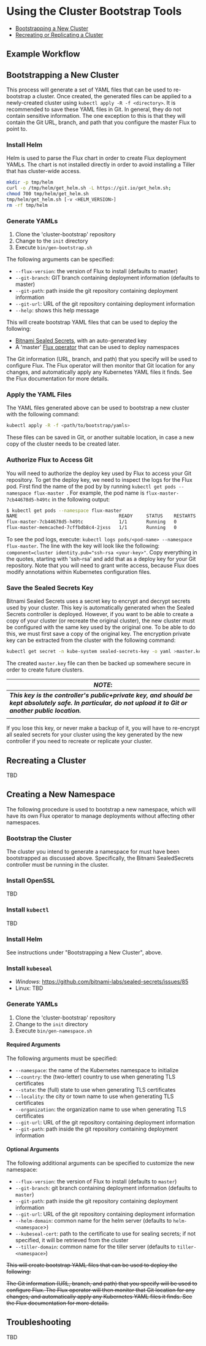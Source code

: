 # Using the Cluster Bootstrap Tools
- [Bootstrapping a New Cluster](#bootstrapping-a-new-cluster)
- [Recreating or Replicating a Cluster](#recreating-a-cluster)

## Example Workflow

## Bootstrapping a New Cluster

This process will generate a set of YAML files that can be used to re-bootstrap a
cluster. Once created, the generated files can be applied to a newly-created cluster
using `kubectl apply -R -f <directory>`. It is recommended to save these YAML files in Git.
In general, they do not contain sensitive information. The one exception to this is 
that they will contain the Git URL, branch, and path that you configure the master Flux
to point to.

### Install Helm
Helm is used to parse the Flux chart in order to create Flux deployment YAMLs. The chart
is not installed directly in order to avoid installing a Tiller that has cluster-wide access.

```bash
mkdir -p tmp/helm
curl -o /tmp/helm/get_helm.sh -L https://git.io/get_helm.sh;
chmod 700 tmp/helm/get_helm.sh
tmp/helm/get_helm.sh [-v <HELM_VERSION>]
rm -rf tmp/helm
```

### Generate YAMLs
1. Clone the 'cluster-bootstrap' repository
2. Change to the `init` directory
3. Execute `bin/gen-bootstrap.sh`

The following arguments can be specified:
- `--flux-version`: the version of Flux to install (defaults to master)
- `--git-branch`: GIT branch containing deployment information (defaults to master)
- `--git-path`: path inside the git repository containing deployment information
- `--git-url`: URL of the git repository containing deployment information
- `--help`: shows this help message

This will create bootstrap YAML files that can be used to deploy the following:
- [Bitnami Sealed Secrets](https://github.com/bitnami-labs/sealed-secrets), with an auto-generated key
- A 'master' [Flux operator](https://github.com/weaveworks/flux) that can be used to deploy namespaces

The Git information (URL, branch, and path) that you specify will be used to configure Flux.
The Flux operator will then monitor that Git location for any changes, and automatically apply any
Kubernetes YAML files it finds. See the Flux documentation for more details.

### Apply the YAML Files
The YAML files generated above can be used to bootstrap a new cluster with the following command:

```bash
kubectl apply -R -f <path/to/bootstrap/yamls>
``` 

These files can be saved in Git, or another suitable location, in case a new copy of the cluster
needs to be created later.

### Authorize Flux to Access Git
You will need to authorize the deploy key used by Flux to access your Git repository. To get the deploy key,
we need to inspect the logs for the Flux pod. First find the name of the pod by by running `kubectl get pods --namespace flux-master
`. For example, the pod name is `flux-master-7cb44678d5-h49tc` in the following output:

```bash
$ kubectl get pods --namespace flux-master
NAME                                     READY     STATUS    RESTARTS   AGE
flux-master-7cb44678d5-h49tc             1/1       Running   0          8m17s
flux-master-memcached-7cffbdb8c4-2jxss   1/1       Running   0          8m16s
```

To see the pod logs, execute: `kubectl logs pods/<pod-name> --namespace flux-master`. The line with the key will look
like the following: `component=cluster identity.pub="ssh-rsa <your-key>"`. Copy everything in the quotes, starting with 
'ssh-rsa' and add that as a deploy key for your Git repository. Note that you will need to grant write access, because Flux
does modify annotations within Kubernetes configuration files.

### Save the Sealed Secrets Key
Bitnami Sealed Secrets uses a secret key to encrypt and decrypt secrets used by your cluster. This key is automatically
generated when the Sealed Secrets controller is deployed. However, if you want to be able to create a copy of your cluster
(or recreate the original cluster), the new cluster must be configured with the same key used by the original one. To
be able to do this, we must first save a copy of the original key. The encryption private key can be extracted from the 
cluster with the following command:

```bash
kubectl get secret -n kube-system sealed-secrets-key -o yaml >master.key
```

The created `master.key` file can then be backed up somewhere secure in order to create future clusters.


| ***NOTE***: |
|---|
| ***This key is the controller's public+private key, and should be kept absolutely safe. In particular, do not upload it to Git or another public location.*** |
| |

If you lose this key, or never make a backup of it, you will have to re-encrypt all sealed secrets for your cluster 
using the key generated by the new controller if you need to recreate or replicate your cluster.

## Recreating a Cluster
TBD

## Creating a New Namespace
The following procedure is used to bootstrap a new namespace, which will have its own Flux operator
to manage deployments without affecting other namespaces.

### Bootstrap the Cluster
The cluster you intend to generate a namespace for must have been bootstrapped as discussed above.
Specifically, the Bitnami SealedSecrets controller must be running in the cluster.

### Install OpenSSL
TBD

### Install `kubectl`
TBD

### Install Helm
See instructions under "Bootstrapping a New Cluster", above.

### Install `kubeseal`
- *Windows*: https://github.com/bitnami-labs/sealed-secrets/issues/85
- Linux: TBD

### Generate YAMLs
1. Clone the 'cluster-bootstrap' repository
2. Change to the `init` directory
3. Execute `bin/gen-namespace.sh`

#### Required Arguments
The following arguments must be specified:
- `--namespace`: the name of the Kubernetes namespace to initialize
- `--country`:  the (two-letter) country to use when generating TLS certificates
- `--state`: the (full) state to use when generating TLS certificates
- `--locality`: the city or town name to use when generating TLS certificates
- `--organization`: the organization name to use when generating TLS certificates
- `--git-url`: URL of the git repository containing deployment information
- `--git-path`: path inside the git repository containing deployment information

#### Optional Arguments
The following additional arguments can be specified to customize the new namespace:
- `--flux-version`: the version of Flux to install (defaults to `master`)
- `--git-branch`: git branch containing deployment information (defaults to `master`)
- `--git-path`: path inside the git repository containing deployment information
- `--git-url`: URL of the git repository containing deployment information
- `--helm-domain`: common name for the helm server (defaults to `helm-<namespace`>)
- `--kubeseal-cert`: path to the certificate to use for sealing secrets; if not specified, it will be retrieved from the cluster
- `--tiller-domain`: common name for the tiller server (defaults to `tiller-<namespace>`)

~~This will create bootstrap YAML files that can be used to deploy the following:~~

~~The Git information (URL, branch, and path) that you specify will be used to configure Flux.
The Flux operator will then monitor that Git location for any changes, and automatically apply any
Kubernetes YAML files it finds. See the Flux documentation for more details.~~

## Troubleshooting
TBD